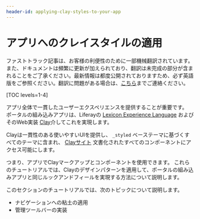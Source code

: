 ```yaml
---
header-id: applying-clay-styles-to-your-app
---
```


# アプリへのクレイスタイルの適用

<p class="alert alert-info"><span class="wysiwyg-color-blue120">ファストトラック記事は、お客様の利便性のために一部機械翻訳されています。また、ドキュメントは頻繁に更新が加えられており、翻訳は未完成の部分が含まれることをご了承ください。最新情報は都度公開されておりますため、必ず英語版をご参照ください。翻訳に問題がある場合は、<a href="mailto:support-content-jp@liferay.com">こちら</a>までご連絡ください。</span></p>

[TOC levels=1-4]

アプリ全体で一貫したユーザーエクスペリエンスを提供することが重要です。 ポータルの組み込みアプリは、Liferayの [Lexicon Experience Language](https://lexicondesign.io/) およびそのWeb実装 [Clay](https://clayui.com/docs/getting-started/clay.html)介してこれを実現します。

Clayは一貫性のある使いやすいUIを提供し、 `_styled` ベーステーマに基づくすべてのテーマに含まれ、 [Clayサイト](https://clayui.com/docs/components/alerts.html) 文書化されたすべてのコンポーネントにアクセス可能にします。

つまり、アプリでClayマークアップとコンポーネントを使用できます。 これらのチュートリアルでは、Clayのデザインパターンを適用して、ポータルの組み込みアプリと同じルックアンドフィールを実現する方法について説明します。

このセクションのチュートリアルでは、次のトピックについて説明します。

  - ナビゲーションへの粘土の適用
  - 管理ツールバーの実装
